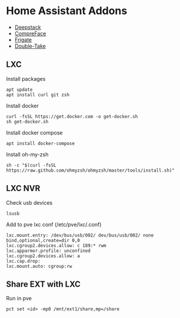 # Home Assistant Addons

- [Deepstack](https://github.com/johnolafenwa/DeepStack)
- [CompreFace](https://github.com/exadel-inc/CompreFace)
- [Frigate]()
- [Double-Take]()

## LXC

Install packages
```
apt update
apt install curl git zsh
```

Install docker 
```
curl -fsSL https://get.docker.com -o get-docker.sh
sh get-docker.sh
```

Install docker compose
```
apt install docker-compose
```

Install oh-my-zsh
```
sh -c "$(curl -fsSL https://raw.github.com/ohmyzsh/ohmyzsh/master/tools/install.sh)"
```

## LXC NVR

Check usb devices
```
lsusb
```

Add to pve lxc conf (/etc/pve/lxc/<id>.conf)
```
lxc.mount.entry: /dev/bus/usb/002/ dev/bus/usb/002/ none bind,optional,create=dir 0,0
lxc.cgroup2.devices.allow: c 189:* rwm
lxc.apparmor.profile: unconfined
lxc.cgroup2.devices.allow: a
lxc.cap.drop: 
lxc.mount.auto: cgroup:rw
```

## Share EXT with LXC

Run in pve
```
pct set <id> -mp0 /mnt/ext1/share,mp=/share
```





